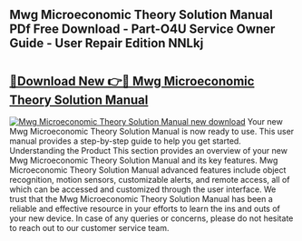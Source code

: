 ## Mwg Microeconomic Theory Solution Manual PDf Free Download - Part-O4U Service Owner Guide - User Repair Edition NNLkj

# <h2><a href="http://cf12167.oget.top/?id=Mwg+Microeconomic+Theory+Solution+Manual">🔗Download New 👉🔴 Mwg Microeconomic Theory Solution Manual</a></h2>

[![Mwg Microeconomic Theory Solution Manual new download](https://i.imgur.com/5g1atiW.png)](http://cf12167.oget.top/?id=Mwg+Microeconomic+Theory+Solution+Manual)
Your new Mwg Microeconomic Theory Solution Manual is now ready to use. This user manual provides a step-by-step guide to help you get started. Understanding the Product This section provides an overview of your new Mwg Microeconomic Theory Solution Manual and its key features. Mwg Microeconomic Theory Solution Manual advanced features include object recognition, motion sensors, customizable alerts, and remote access, all of which can be accessed and customized through the user interface. We trust that the Mwg Microeconomic Theory Solution Manual has been a reliable and effective resource in your efforts to learn the ins and outs of your new device. In case of any queries or concerns, please do not hesitate to reach out to our customer service team.
